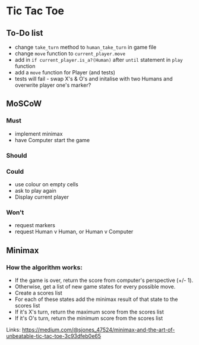# Tic Tac Toe

## To-Do list
- change `take_turn` method to `human_take_turn` in game file
- change `move` function to `current_player.move`
- add in `if current_player.is_a?(Human)` after `until` statement in `play` function 
- add a `move` function for Player (and tests)
- tests will fail - swap X's & O's and initalise with two Humans and overwrite player one's marker?

## MoSCoW

### Must
- implement minimax
- have Computer start the game

### Should 

### Could 
- use colour on empty cells
- ask to play again
- Display current player

### Won't
- request markers
- request Human v Human, or Human v Computer

## Minimax

### How the algorithm works:

- If the game is over, return the score from computer's perspective (+/- 1).
- Otherwise, get a list of new game states for every possible move.
- Create a scores list
- For each of these states add the minimax result of that state to the scores list
- If it's X's turn, return the maximum score from the scores list
- If it's O's turn, return the minimum score from the scores list

Links: https://medium.com/@sjones_47524/minimax-and-the-art-of-unbeatable-tic-tac-toe-3c93dfeb0e65
